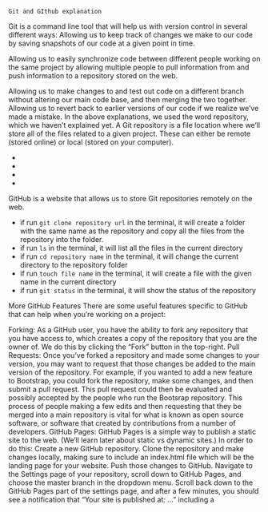     Git and GIthub explanation


Git is a command line tool that will help us with version control in several different ways:
Allowing us to keep track of changes we make to our code by saving snapshots of our code at a given point in time.

Allowing us to easily synchronize code between different people working on the same project by allowing multiple people to pull information from and push information to a repository stored on the web.

Allowing us to make changes to and test out code on a different branch without altering our main code base, and then merging the two together.
Allowing us to revert back to earlier versions of our code if we realize we’ve made a mistake.
In the above explanations, we used the word repository, which we haven’t explained yet. A Git repository is a file location where we’ll store all of the files related to a given project. These can either be remote (stored online) or local (stored on your computer).

-
-
-
-
GitHub is a website that allows us to store Git repositories remotely on the web.



- if run `git clone repository url` in the terminal, it will create a folder with the same name as the repository and copy all the files from the repository into the folder.
- if run `ls` in the terminal, it will list all the files in the current directory
-  if run `cd repository name` in the terminal, it will change the current directory to the repository folder
- if run `touch file name` in the terminal, it will create a file with the given name in the current directory
- if run `git status` in the terminal, it will show the status of the repository


More GitHub Features
There are some useful features specific to GitHub that can help when you’re working on a project:

Forking: As a GitHub user, you have the ability to fork any repository that you have access to, which creates a copy of the repository that you are the owner of. We do this by clicking the “Fork” button in the top-right.
Pull Requests: Once you’ve forked a repository and made some changes to your version, you may want to request that those changes be added to the main version of the repository. For example, if you wanted to add a new feature to Bootstrap, you could fork the repository, make some changes, and then submit a pull request. This pull request could then be evaluated and possibly accepted by the people who run the Bootsrap repository. This process of people making a few edits and then requesting that they be merged into a main repository is vital for what is known as open source software, or software that created by contributions from a number of developers.
GitHub Pages: GitHub Pages is a simple way to publish a static site to the web. (We’ll learn later about static vs dynamic sites.) In order to do this:
Create a new GitHub repository.
Clone the repository and make changes locally, making sure to include an index.html file which will be the landing page for your website.
Push those changes to GitHub.
Navigate to the Settings page of your repository, scroll down to GitHub Pages, and choose the master branch in the dropdown menu.
Scroll back down to the GitHub Pages part of the settings page, and after a few minutes, you should see a notification that “Your site is published at: …” including a